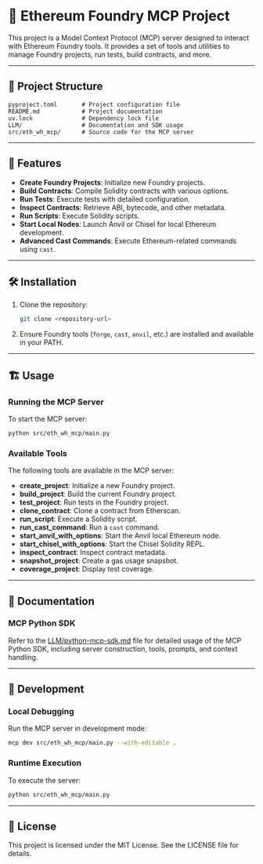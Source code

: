 # 🧠 Ethereum Foundry MCP Project

This project is a Model Context Protocol (MCP) server designed to interact with Ethereum Foundry tools. It provides a set of tools and utilities to manage Foundry projects, run tests, build contracts, and more.

---

## 📂 Project Structure

```
pyproject.toml       # Project configuration file
README.md            # Project documentation
uv.lock              # Dependency lock file
LLM/                 # Documentation and SDK usage
src/eth_wh_mcp/      # Source code for the MCP server
```

---

## 🚀 Features

- **Create Foundry Projects**: Initialize new Foundry projects.
- **Build Contracts**: Compile Solidity contracts with various options.
- **Run Tests**: Execute tests with detailed configuration.
- **Inspect Contracts**: Retrieve ABI, bytecode, and other metadata.
- **Run Scripts**: Execute Solidity scripts.
- **Start Local Nodes**: Launch Anvil or Chisel for local Ethereum development.
- **Advanced Cast Commands**: Execute Ethereum-related commands using `cast`.

---

## 🛠️ Installation

1. Clone the repository:
   ```bash
   git clone <repository-url>
   ```

2. Ensure Foundry tools (`forge`, `cast`, `anvil`, etc.) are installed and available in your PATH.

---

## 🏗️ Usage

### Running the MCP Server

To start the MCP server:
```bash
python src/eth_wh_mcp/main.py
```

### Available Tools

The following tools are available in the MCP server:

- **create_project**: Initialize a new Foundry project.
- **build_project**: Build the current Foundry project.
- **test_project**: Run tests in the Foundry project.
- **clone_contract**: Clone a contract from Etherscan.
- **run_script**: Execute a Solidity script.
- **run_cast_command**: Run a `cast` command.
- **start_anvil_with_options**: Start the Anvil local Ethereum node.
- **start_chisel_with_options**: Start the Chisel Solidity REPL.
- **inspect_contract**: Inspect contract metadata.
- **snapshot_project**: Create a gas usage snapshot.
- **coverage_project**: Display test coverage.

---

## 📖 Documentation

### MCP Python SDK

Refer to the [LLM/python-mcp-sdk.md](LLM/python-mcp-sdk.md) file for detailed usage of the MCP Python SDK, including server construction, tools, prompts, and context handling.

---

## 🧪 Development

### Local Debugging

Run the MCP server in development mode:
```bash
mcp dev src/eth_wh_mcp/main.py --with-editable .
```

### Runtime Execution

To execute the server:
```bash
python src/eth_wh_mcp/main.py
```

---

## 📜 License

This project is licensed under the MIT License. See the LICENSE file for details.